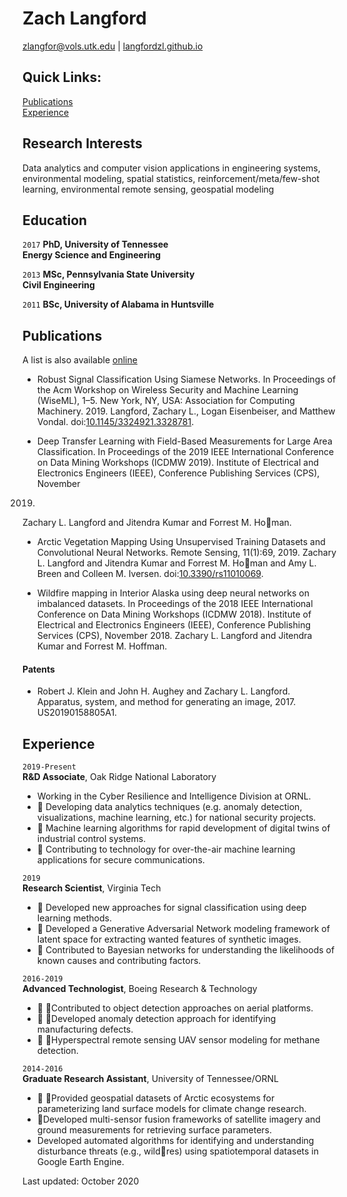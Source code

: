# Zach Langford

<div id="webaddress">
<a href="zlangfor@vols.utk.edu">zlangfor@vols.utk.edu</a>
| <a href="https://langfordzl.github.io">langfordzl.github.io</a>
</div>

## Quick Links: <br>
[Publications](#pubs) <br>
[Experience](#exp)


## Research Interests 

Data analytics and computer vision applications in engineering systems, environmental modeling, spatial statistics, reinforcement/meta/few-shot learning, environmental remote sensing, geospatial modeling


## Education

`2017`
__PhD, University of Tennessee <br> Energy Science and Engineering__

`2013`
__MSc, Pennsylvania State University <br> Civil Engineering__

`2011`
__BSc, University of Alabama in Huntsville__


## <a name="pubs"></a>Publications


A list is also available [online](https://scholar.google.co.uk/citations?hl=en&user=8XedxuAAAAAJ&view_op=list_works&sortby=pubdate)
 
- Robust Signal Classification Using Siamese Networks. In Proceedings of the Acm Workshop on Wireless Security and Machine Learning (WiseML), 1–5. New York, NY, USA: Association for Computing Machinery. 2019. Langford, Zachary L., Logan Eisenbeiser, and Matthew Vondal. doi:[10.1145/3324921.3328781](https://doi.org/10.1145/3324921.3328781).


- Deep Transfer Learning with Field-Based Measurements for Large Area Classification. In Proceedings of the 2019 IEEE International Conference on Data Mining Workshops (ICDMW 2019). Institute of Electrical and Electronics Engineers (IEEE), Conference Publishing Services (CPS), November2019.Zachary L. Langford and Jitendra Kumar and Forrest M. Homan.

- Arctic Vegetation Mapping Using Unsupervised Training Datasets and Convolutional NeuralNetworks.Remote Sensing, 11(1):69, 2019.Zachary L. Langford and Jitendra Kumar and Forrest M. Homan and Amy L. Breen and Colleen M. Iversen. doi:[10.3390/rs11010069](https://doi.org/10.3390/rs11010069).


- Wildfire mapping in Interior Alaska using deep neural networks on imbalanced datasets.In Proceedings of the 2018 IEEE International Conference on Data Mining Workshops (ICDMW 2018). Institute of Electrical and Electronics Engineers (IEEE), Conference Publishing Services (CPS), November 2018. Zachary L. Langford and Jitendra Kumar and Forrest M. Hoffman.

#### <a name="pats"></a>Patents

- Robert J. Klein and John H. Aughey and Zachary L. Langford.Apparatus, system, and method for generating an image, 2017.US20190158805A1.

## <a name="exp"></a>Experience

`2019-Present` <br>
__R&D Associate__, Oak Ridge National Laboratory

- Working in the Cyber Resilience and Intelligence Division at ORNL.
-  Developing data analytics techniques (e.g. anomaly detection, visualizations, machine learning, etc.) for national security projects.
-  Machine learning algorithms for rapid development of digital twins of industrial control systems.-  Contributing to technology for over-the-air machine learning applications for secure communications.

`2019`  <br>
__Research Scientist__, Virginia Tech

-  Developed new approaches for signal classification using deep learning methods.-  Developed a Generative Adversarial Network modeling framework of latent space for extracting wanted features of syntheticimages.-  Contributed to Bayesian networks for understanding the likelihoods of known causes and contributing factors.

`2016-2019`  <br>
__Advanced Technologist__, Boeing Research & Technology
-  Contributed to object detection approaches on aerial platforms.-  Developed anomaly detection approach for identifying manufacturing defects.-  Hyperspectral remote sensing UAV sensor modeling for methane detection.

`2014-2016`  <br>
__Graduate Research Assistant__, University of Tennessee/ORNL

-  Provided geospatial datasets of Arctic ecosystems for parameterizing land surface models for climate change research.
- Developed multi-sensor fusion frameworks of satellite imagery and ground measurements for retrieving surface parameters.
- Developed automated algorithms for identifying and understanding disturbance threats (e.g., wildres) using spatiotemporal datasets in Google Earth Engine.

Last updated: October 2020

